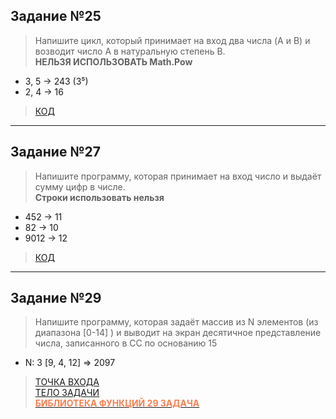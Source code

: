 ## Задание №25
>Напишите цикл, который принимает на вход два числа (A и B) и возводит число A в натуральную степень B.   
**НЕЛЬЗЯ ИСПОЛЬЗОВАТЬ Math.Pow**
* 3, 5 -> 243 (3⁵)
* 2, 4 -> 16
>[КОД](https://github.com/1Gar/C-Lessons/blob/main/lesson_4/Task_25/Program.cs)
***
## Задание №27
>Напишите программу, которая принимает на вход число и выдаёт сумму цифр в числе.   
**Строки использовать нельзя**
* 452 -> 11
* 82 -> 10
* 9012 -> 12
>[КОД](https://github.com/1Gar/C-Lessons/blob/main/lesson_4/Task_27/Program.cs)
***
## Задание №29
>Напишите программу, которая задаёт массив из N элементов (из диапазона [0-14] ) и выводит на экран десятичное представление числа, записанного в СС по основанию 15

* N: 3 [9, 4, 12] => 2097
>[ТОЧКА ВХОДА](https://github.com/1Gar/C-Lessons/blob/main/lesson_4/Task_29/Program.cs)   
>[ТЕЛО ЗАДАЧИ](https://github.com/1Gar/C-Lessons/blob/main/lesson_4/Task_29/Lesson4.cs)   
>[<span style="color:coral">__БИБЛИОТЕКА ФУНКЦИЙ 29 ЗАДАЧA__</span>](https://github.com/1Gar/C-Lessons/blob/main/lesson_4/Task_29/MyLibrary.cs)   
